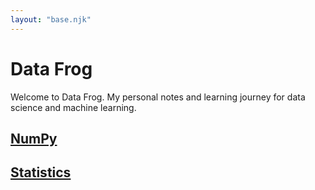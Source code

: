 ```yaml
---
layout: "base.njk"
---
```

# Data Frog

Welcome to Data Frog. My personal notes and learning journey for data science and machine learning.

## [NumPy](./numpy)

## [Statistics](./stats)

